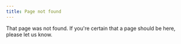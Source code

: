 ```yaml
---
title: Page not found
---
```


That page was not found. If you're certain that a page should be here, please let us know.
